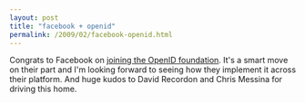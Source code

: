 ```yaml
---
layout: post
title: "facebook + openid"
permalink: /2009/02/facebook-openid.html
---
```


<p>Congrats to Facebook on <a href="http://openid.net/2009/02/05/facebook-joins-openid-foundation-board/">joining the OpenID foundation</a>.  It's a smart move on their part and I'm looking forward to seeing how they implement it across their platform.  And huge kudos to David Recordon and Chris Messina for driving this home.</p>




